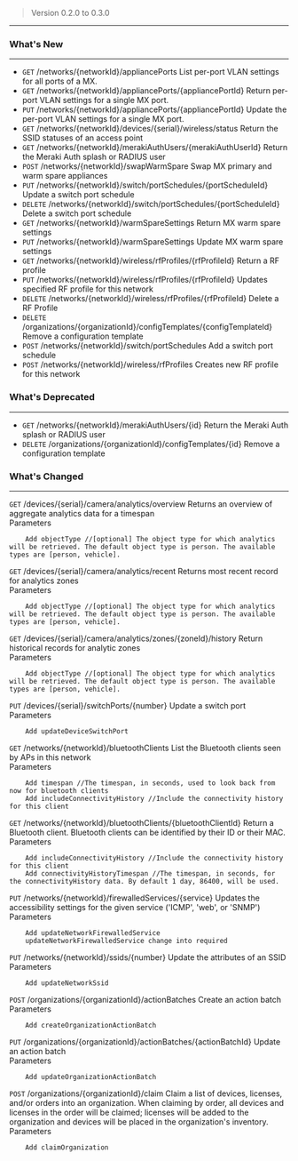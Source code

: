 
> Version 0.2.0 to 0.3.0

---
### What's New
---
* `GET` /networks/{networkId}/appliancePorts List per-port VLAN settings for all ports of a MX.
* `GET` /networks/{networkId}/appliancePorts/{appliancePortId} Return per-port VLAN settings for a single MX port.
* `PUT` /networks/{networkId}/appliancePorts/{appliancePortId} Update the per-port VLAN settings for a single MX port.
* `GET` /networks/{networkId}/devices/{serial}/wireless/status Return the SSID statuses of an access point
* `GET` /networks/{networkId}/merakiAuthUsers/{merakiAuthUserId} Return the Meraki Auth splash or RADIUS user
* `POST` /networks/{networkId}/swapWarmSpare Swap MX primary and warm spare appliances
* `PUT` /networks/{networkId}/switch/portSchedules/{portScheduleId} Update a switch port schedule
* `DELETE` /networks/{networkId}/switch/portSchedules/{portScheduleId} Delete a switch port schedule
* `GET` /networks/{networkId}/warmSpareSettings Return MX warm spare settings
* `PUT` /networks/{networkId}/warmSpareSettings Update MX warm spare settings
* `GET` /networks/{networkId}/wireless/rfProfiles/{rfProfileId} Return a RF profile
* `PUT` /networks/{networkId}/wireless/rfProfiles/{rfProfileId} Updates specified RF profile for this network
* `DELETE` /networks/{networkId}/wireless/rfProfiles/{rfProfileId} Delete a RF Profile
* `DELETE` /organizations/{organizationId}/configTemplates/{configTemplateId} Remove a configuration template
* `POST` /networks/{networkId}/switch/portSchedules Add a switch port schedule
* `POST` /networks/{networkId}/wireless/rfProfiles Creates new RF profile for this network

### What's Deprecated
---
* `GET` /networks/{networkId}/merakiAuthUsers/{id} Return the Meraki Auth splash or RADIUS user
* `DELETE` /organizations/{organizationId}/configTemplates/{id} Remove a configuration template

### What's Changed
---
`GET` /devices/{serial}/camera/analytics/overview Returns an overview of aggregate analytics data for a timespan  
    Parameters

        Add objectType //[optional] The object type for which analytics will be retrieved. The default object type is person. The available types are [person, vehicle].
`GET` /devices/{serial}/camera/analytics/recent Returns most recent record for analytics zones  
    Parameters

        Add objectType //[optional] The object type for which analytics will be retrieved. The default object type is person. The available types are [person, vehicle].
`GET` /devices/{serial}/camera/analytics/zones/{zoneId}/history Return historical records for analytic zones  
    Parameters

        Add objectType //[optional] The object type for which analytics will be retrieved. The default object type is person. The available types are [person, vehicle].
`PUT` /devices/{serial}/switchPorts/{number} Update a switch port  
    Parameters

        Add updateDeviceSwitchPort
`GET` /networks/{networkId}/bluetoothClients List the Bluetooth clients seen by APs in this network  
    Parameters

        Add timespan //The timespan, in seconds, used to look back from now for bluetooth clients
        Add includeConnectivityHistory //Include the connectivity history for this client
`GET` /networks/{networkId}/bluetoothClients/{bluetoothClientId} Return a Bluetooth client. Bluetooth clients can be identified by their ID or their MAC.  
    Parameters

        Add includeConnectivityHistory //Include the connectivity history for this client
        Add connectivityHistoryTimespan //The timespan, in seconds, for the connectivityHistory data. By default 1 day, 86400, will be used.
`PUT` /networks/{networkId}/firewalledServices/{service} Updates the accessibility settings for the given service ('ICMP', 'web', or 'SNMP')  
    Parameters

        Add updateNetworkFirewalledService
        updateNetworkFirewalledService change into required
`PUT` /networks/{networkId}/ssids/{number} Update the attributes of an SSID  
    Parameters

        Add updateNetworkSsid
`POST` /organizations/{organizationId}/actionBatches Create an action batch  
    Parameters

        Add createOrganizationActionBatch
`PUT` /organizations/{organizationId}/actionBatches/{actionBatchId} Update an action batch  
    Parameters

        Add updateOrganizationActionBatch
`POST` /organizations/{organizationId}/claim Claim a list of devices, licenses, and/or orders into an organization. When claiming by order, all devices and licenses in the order will be claimed; licenses will be added to the organization and devices will be placed in the organization's inventory.  
    Parameters

        Add claimOrganization

